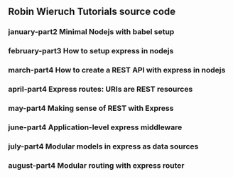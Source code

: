 ## Robin Wieruch Tutorials source code
### january-part2 Minimal Nodejs with babel setup
### february-part3 How to setup express in nodejs
### march-part4 How to create a REST API with express in nodejs
### april-part4 Express routes: URIs are REST resources
### may-part4 Making sense of REST with Express
### june-part4 Application-level express middleware
### july-part4 Modular models in express as data sources
### august-part4 Modular routing with express router
